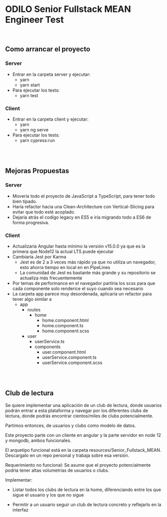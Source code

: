 # ODILO Senior Fullstack MEAN Engineer Test

<br/>

## Como arrancar el proyecto

### Server

- Entrar en la carpeta server y ejecutar:
  - yarn
  - yarn start
- Para ejecutar los tests:
  - yarn test

### Client

- Entrar en la carpeta client y ejecutar:
  - yarn
  - yarn ng serve
- Para ejecutar los tests:
  - yarn cypress:run

</br>
</br>

## Mejoras Propuestas

### Server

- Movería todo el proyecto de JavaScript a TypeScript, para tener todo bien tipado.
- Haría refactor hacia una Clean-Architecture con Vertical-Slicing para evitar que todo esté acoplado.
- Dejaría atrás el codigo legacy en ES5 e iría migrando todo a ES6 de forma progresiva.

### Client

- Actualizaría Angular hasta mínimo la versión v15.0.0 ya que es la primera que Node12 la actual LTS puede ejecutar
- Cambiaría Jest por Karma
  - Jest es de 2 a 3 veces más rápido ya que no utiliza un navegador, esto ahorra tiempo en local en en PipeLines
  - La comunidad de Jest es bastante más grande y su repositorio se actualiza más frecuentemente
- Por temas de performance en el navegador partiría los scss para que cada componente solo renderice el suyo cuando sea necesario
- La carpeta app parece muy desordenada, aplicaría un refactor para tener algo similar a
  - app
    - routes
      - home
        - home.component.html
        - home.component.ts
        - home.component.scss
    - user
      - userService.ts
      - components
        - user.component.html
        - userService.component.ts
        - userService.component.scss

</br>
</br>

## Club de lectura

Se quiere implementar una aplicación de un club de lectura, donde usuarios podrán entrar a esta plataforma y navegar por los diferentes clubs de lectura, donde podrás encontrar cientos/miles de clubs potencialmente.

Partimos entonces, de usuarios y clubs como modelo de datos.

Este proyecto parte con un cliente en angular y la parte servidor en node 12 y mongodb, ambos funcionales.

El arquetipo funcional está en la carpeta resources/Senior_Fullstack_MEAN. Descargalo en un repo personal y trabaja sobre esa versión.

Requerimiento no funcional: Se asume que el proyecto potencialmente podría tener altas volumetrías de usuarios o clubs.

Implementar:

- Listar todos los clubs de lectura en la home, diferenciando entre los que sigue el usuario y los que no sigue

- Permitir a un usuario seguir un club de lectura concreto y reflejarlo en la interfaz
